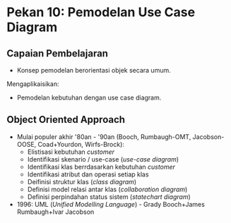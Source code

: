 # Pekan 10: Pemodelan Use Case Diagram

## Capaian Pembelajaran

- Konsep pemodelan berorientasi objek secara umum.

Mengaplikaisikan:

- Pemodelan kebutuhan dengan use case diagram.

## Object Oriented Approach

- Mulai populer akhir '80an - '90an (Booch, Rumbaugh-OMT, Jacobson-OOSE, Coad+Yourdon, Wirfs-Brock):
  - Elistisasi kebutuhan *customer*
  - Identifikasi skenario / use-case (*use-case diagram*)
  - Identifikasi klas berrdasarkan kebutuhan *customer*
  - Identifikasi atribut dan operasi setiap klas
  - Deifinisi struktur klas (*class diagram*)
  - Definisi model relasi antar klas (*collaboration diagram*)
  - Definisi perpindahan status sistem (*statechart diagram*)
- 1996: UML (*Unified Modelling Language*) - Grady Booch+James Rumbaugh+Ivar Jacobson
